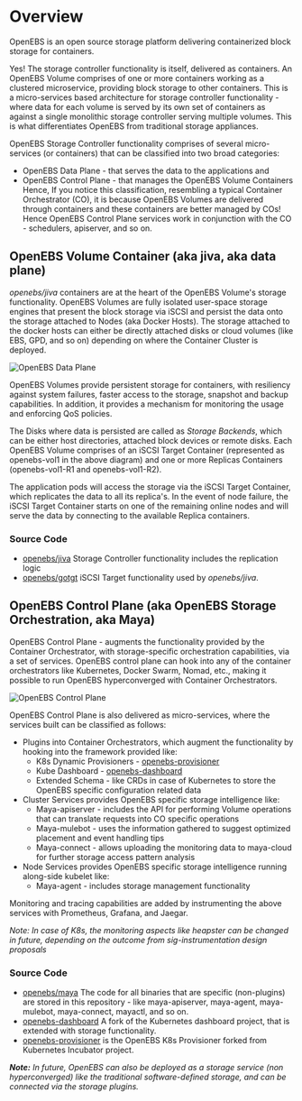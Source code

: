 # Overview

OpenEBS is an open source storage platform delivering containerized block storage for containers. 

Yes! The storage controller functionality is itself, delivered as containers. An OpenEBS Volume comprises of one or more containers working as a clustered microservice, providing block storage to other containers. This is a micro-services based architecture for storage controller functionality - where data for each volume is served by its own set of containers as against a single monolithic storage controller serving multiple volumes. This is what differentiates OpenEBS from traditional storage appliances.

OpenEBS Storage Controller functionality comprises of several micro-services (or containers) that can be classified into two broad categories: 
- OpenEBS Data Plane - that serves the data to the applications and 
- OpenEBS Control Plane - that manages the OpenEBS Volume Containers
Hence, If you notice this classification, resembling a typical Container Orchestrator (CO), it is because OpenEBS Volumes are delivered through containers and these containers are better managed by COs! Hence OpenEBS Control Plane services work in conjunction with the CO - schedulers, apiserver, and so on.
 
## OpenEBS Volume Container (aka jiva, aka data plane)

*openebs/jiva* containers are at the heart of the OpenEBS Volume's storage functionality. OpenEBS Volumes are fully isolated user-space storage engines that present the block storage via iSCSI and persist the data onto the storage attached to Nodes (aka Docker Hosts). The storage attached to the docker hosts can either be directly attached disks or cloud volumes (like EBS, GPD, and so on) depending on where the Container Cluster is deployed. 

![OpenEBS Data Plane](../../documentation/source/_static/OpenEBS-Data-Plane.png)

OpenEBS Volumes provide persistent storage for containers, with resiliency against system failures, faster access to the storage, snapshot and backup capabilities. In addition, it provides a mechanism for monitoring the usage and enforcing QoS policies. 

The Disks where data is persisted are called as *Storage Backends*, which can be either host directories, attached block devices or remote disks. Each OpenEBS Volume comprises of an iSCSI Target Container (represented as openebs-vol1 in the above diagram) and one or more Replicas Containers (openebs-vol1-R1 and openebs-vol1-R2).

The application pods will access the storage via the iSCSI Target Container, which replicates the data to all its replica's. In the event of node failure, the iSCSI Target Container starts on one of the remaining online nodes and will serve the data by connecting to the available Replica containers.

### Source Code

- [openebs/jiva](https://github.com/openebs/jiva) Storage Controller functionality includes the replication logic 
- [openebs/gotgt](https://github.com/openebs/gotgt) iSCSI Target functionality used by *openebs/jiva*.

## OpenEBS Control Plane (aka OpenEBS Storage Orchestration, aka Maya)

OpenEBS Control Plane - augments the functionality provided by the Container Orchestrator, with storage-specific orchestration capabilities, via a set of services. OpenEBS control plane can hook into any of the container orchestrators like Kubernetes, Docker Swarm, Nomad, etc., making it possible to run OpenEBS hyperconverged with Container Orchestrators. 

![OpenEBS Control Plane](../../documentation/source/_static/OpenEBS-Control-Plane.png)

OpenEBS Control Plane is also delivered as micro-services, where the services built can be classified as follows:
- Plugins into Container Orchestrators, which augment the functionality by hooking into the framework provided like:
  - K8s Dynamic Provisioners - [openebs-provisioner](https://github.com/openebs/external-storage/tree/master/openebs)
  - Kube Dashboard - [openebs-dashboard](https://github.com/openebs/dashboard)
  - Extended Schema - like CRDs in case of Kubernetes to store the OpenEBS specific configuration related data
- Cluster Services provides OpenEBS specific storage intelligence like:
  - Maya-apiserver - includes the API for performing Volume operations that can translate requests into CO specific operations
  - Maya-mulebot - uses the information gathered to suggest optimized placement and event handling tips
  - Maya-connect - allows uploading the monitoring data to maya-cloud for further storage access pattern analysis
- Node Services provides OpenEBS specific storage intelligence running along-side kubelet like:
  - Maya-agent - includes storage management functionality 

Monitoring and tracing capabilities are added by instrumenting the above services with Prometheus, Grafana, and Jaegar. 

*Note: In case of K8s, the monitoring aspects like heapster can be changed in future, depending on the outcome from sig-instrumentation design proposals*

### Source Code

- [openebs/maya](https://github.com/openebs/maya) The code for all binaries that are specific (non-plugins) are stored in this repository - like maya-apiserver, maya-agent, maya-mulebot, maya-connect, mayactl, and so on.
- [openebs-dashboard](https://github.com/openebs/dashboard) A fork of the Kubernetes dashboard project, that is extended with storage functionality.
- [openebs-provisioner](https://github.com/openebs/external-storage/tree/master/openebs) is the OpenEBS K8s Provisioner forked from Kubernetes Incubator project. 

***Note:** In future, OpenEBS can also be deployed as a storage service (non hyperconverged) like the traditional software-defined storage, and can be connected via the storage plugins.*
